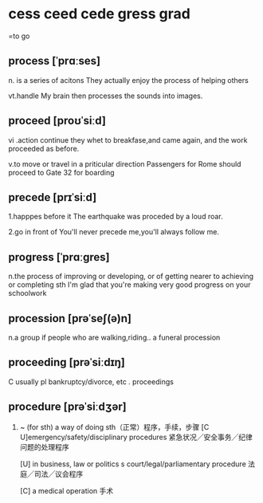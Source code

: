 # cess ceed cede gress grad

=to go

## process [ˈprɑːses]

n. is a series of acitons
 They actually enjoy the process of helping others

vt.handle
 My brain then processes the sounds into images.

## proceed  [proʊˈsiːd]

vi .action continue
they whet to breakfase,and came again, and the work proceeded as before.

v.to move or travel in a priticular direction
Passengers for Rome should proceed to Gate 32 for boarding

## precede  [prɪˈsiːd]

1.happpes before it
The earthquake was proceded by a loud roar.

2.go in front of 
You'll never precede me,you'll always follow me.

## progress [ˈprɑːɡres]

n.the process of improving or developing, or of getting nearer to achieving or completing sth
I'm glad that you're making very good progress on your schoolwork



## procession [prəˈseʃ(ə)n]

n.a group if people who are walking,riding..
a funeral procession

## proceeding [prəˈsiːdɪŋ]

C usually pl
bankruptcy/divorce, etc . proceedings

## procedure [prəˈsiːdʒər]

1. ~ (for sth) a way of doing sth（正常）程序，手续，步骤
   [C U]emergency/safety/disciplinary procedures 紧急状况╱安全事务╱纪律问题的处理程序

   [U]  in business, law or politics s
   court/legal/parliamentary procedure 法庭╱司法╱议会程序

   [C] a medical operation 手术





# 



